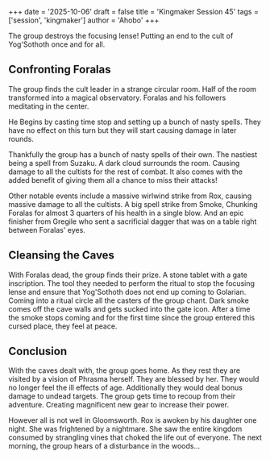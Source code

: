 +++
date = '2025-10-06'
draft = false
title = 'Kingmaker Session 45'
tags = ['session', 'kingmaker']
author = 'Ahobo'
+++

The group destroys the focusing lense! Putting an end to the cult of Yog'Sothoth
once and for all.

## Confronting Foralas

The group finds the cult leader in a strange circular room. Half of the room transformed into
a magical observatory. Foralas and his followers meditating in the center.

He Begins by casting time stop and setting up a bunch of nasty spells. They have no effect on
this turn but they will start causing damage in later rounds.

Thankfully the group has a bunch of nasty spells of their own. The nastiest being a spell
from Suzaku. A dark cloud surrounds the room. Causing damage to all the cultists for the rest of
combat. It also comes with the added benefit of giving them all a chance to miss their attacks!

Other notable events include a massive wirlwind strike from Rox, causing massive damage to all
the cultists. A big spell strike from Smoke, Chunking Foralas for almost 3 quarters of his health in a single blow.
And an epic finisher from
Gregile who sent a sacrificial dagger that was on a table right between Foralas' eyes. 

## Cleansing the Caves

With Foralas dead, the group finds their prize. A stone tablet with a gate inscription. The tool they
needed to perform the ritual to stop the focusing lense and ensure that Yog'Sothoth does not end up
coming to Golarian. Coming into a ritual circle all the casters of the group chant. Dark smoke comes off
the cave walls and gets sucked into the gate icon. After a time the smoke stops coming and for the first
time since the group entered this cursed place, they feel at peace. 

## Conclusion

With the caves dealt with, the group goes home. As they rest they are visited by a vision of Phrasma herself.
They are blessed by her. They would no longer feel the ill effects of age. Additionally they would deal bonus
damage to undead targets. The group gets time to recoup from their adventure. Creating magnificent new gear to
increase their power.

However all is not well in Gloomsworth. Rox is awoken by his daughter one night. She was frightened by a nightmare.
She saw the entire kingdom consumed by strangling vines that choked the life out of everyone. The next morning,
the group hears of a disturbance in the woods...